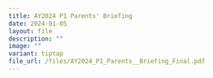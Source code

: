```yaml
---
title: AY2024 P1 Parents' Briefing
date: 2024-01-05
layout: file
description: ""
image: ""
variant: tiptap
file_url: /files/AY2024_P1_Parents__Briefing_Final.pdf
---
```

